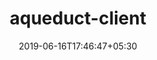---
title: "aqueduct-client"
date: 2019-06-16T17:46:47+05:30
type: "organisations"
org_name: "Quantopian, Inc."
repo_desc: "Python wrapper for Quantopian's Aqueduct API"
repo_link: https://github.com/quantopian/aqueduct-client
---